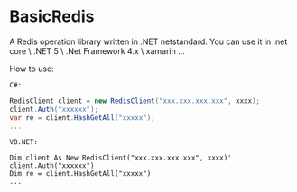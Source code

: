 # BasicRedis
A Redis  operation library written in .NET netstandard. You can use it in .net core \ .NET 5 \ .Net Framework 4.x \ xamarin ...

How to use:

    C#:
```c#
RedisClient client = new RedisClient("xxx.xxx.xxx.xxx", xxxx);
client.Auth("xxxxxx");
var re = client.HashGetAll("xxxxx");
...
```

    VB.NET:
```vb.net
Dim client As New RedisClient("xxx.xxx.xxx.xxx", xxxx)'
client.Auth("xxxxxx")
Dim re = client.HashGetAll("xxxxx")
...
```
